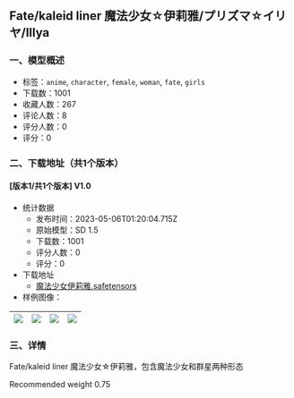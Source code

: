 ## Fate/kaleid liner 魔法少女☆伊莉雅/プリズマ☆イリヤ/Illya
### 一、模型概述

- 标签：`anime`, `character`, `female`, `woman`, `fate`, `girls`
- 下载数：1001
- 收藏人数：267
- 评论人数：8
- 评分人数：0
- 评分：0

### 二、下载地址（共1个版本）

#### [版本1/共1个版本] V1.0

- 统计数据
  - 发布时间：2023-05-06T01:20:04.715Z
  - 原始模型：SD 1.5
  - 下载数：1001
  - 评分人数：0
  - 评分：0
- 下载地址
  - [魔法少女伊莉雅.safetensors](https://civitai.com/api/download/models/63143)
- 样例图像：

| <img src="https://image.civitai.com/xG1nkqKTMzGDvpLrqFT7WA/285da711-efed-4cef-a917-1816a5e5a72e/width=450/695912.jpeg" /> | <img src="https://image.civitai.com/xG1nkqKTMzGDvpLrqFT7WA/22cacce9-629d-4f80-a1c7-e579b1bff1c0/width=450/695904.jpeg" /> | <img src="https://image.civitai.com/xG1nkqKTMzGDvpLrqFT7WA/9c62ef0d-c334-4fbb-b765-d52607263e53/width=450/695925.jpeg" /> | <img src="https://image.civitai.com/xG1nkqKTMzGDvpLrqFT7WA/aedc818f-35a8-4b30-8818-d4cacc9f977b/width=450/695945.jpeg" /> |
| ---- | ---- | ---- | ---- |


### 三、详情
<p>Fate/kaleid liner 魔法少女☆伊莉雅，包含魔法少女和群星两种形态</p><p>Recommended weight 0.75</p>